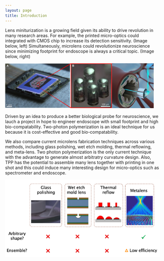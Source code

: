 ```yaml
---
layout: page
title: Introduction
---
```


Lens miniturization is a growing field given its ability to drive revolution in many research areas. For example, the printed micro-optics could integrated with CMOS chip to increase its detection sensitivity. (Image below, left) Simultaneously, microlens could revolutionize neuroscience since minimizing footprint for endoscope is always a critical topic. (Image below, right) 

![](/assets/img/mini.png)

Driven by an idea to produce a better biological probe for neuroscience, we lauch a project in hope to engineer endoscope with small footprint and high bio-compatability. Two-photon polymerization is an ideal technique for us because it is cost-effective and good bio-compatability. 

We also compare current microlens fabrication techniques across various methods, including glass polishing, wet etch molding, thermal reflowing, and meta-lens. Two photon polymerization is the only current technique with the advantage to generate almost arbitratry curvature design. Also, TPP has the potential to assemble many lens together with printing in one shot and this could induce many interesting design for micro-optics such as spectrometer and endoscope.

![](/assets/img/compare.png)

